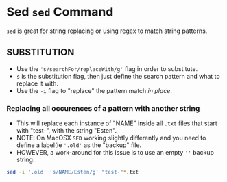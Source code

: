 # Sed ```sed``` Command
 ```sed``` is great for string replacing or using regex to match string patterns.

 ## SUBSTITUTION
 - Use the ```'s/searchFor/replaceWith/g'``` flag in order to substitute.
  - ```s``` is the substitution flag, then just define the search pattern and what to replace it with.
 - Use the ```-i``` flag to "replace" the pattern match *in place*.
 ### Replacing all occurences of a pattern with another string
 - This will replace each instance of "NAME" inside all ```.txt``` files that start with "test-", with the string "Esten".
 - NOTE: On MacOSX ```SED``` working slightly differently and you need to define a label(ie ```'.old'``` as the "backup" file.
  - HOWEVER, a work-around for this issue is to use an empty ```''``` backup string.
 ```bash
 sed -i '.old' 's/NAME/Esten/g' "test-"*.txt
 ```
